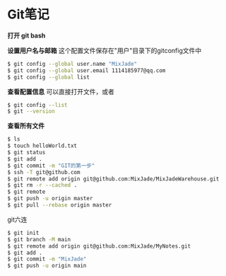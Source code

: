 # Git笔记

**打开 git bash**

**设置用户名与邮箱**
这个配置文件保存在"用户"目录下的gitconfig文件中

```bash
$ git config --global user.name "MixJade"
$ git config --global user.email 1114185977@qq.com
$ git config --global list
```

**查看配置信息**
可以直接打开文件，或者

```bash
$ git config --list
$ git --version
```

**查看所有文件**

```bash
$ ls
$ touch helloWorld.txt
$ git status
$ git add .
$ git commit -m "GIT的第一步"
$ ssh -T git@github.com
$ git remote add origin git@github.com:MixJade/MixJadeWarehouse.git
$ git rm -r --cached .
$ git remote
$ git push -u origin master
$ git pull --rebase origin master
```

git六连

```bash
$ git init
$ git branch -M main
$ git remote add origin git@github.com:MixJade/MyNotes.git
$ git add .
$ git commit -m "MixJade"
$ git push -u origin main
```